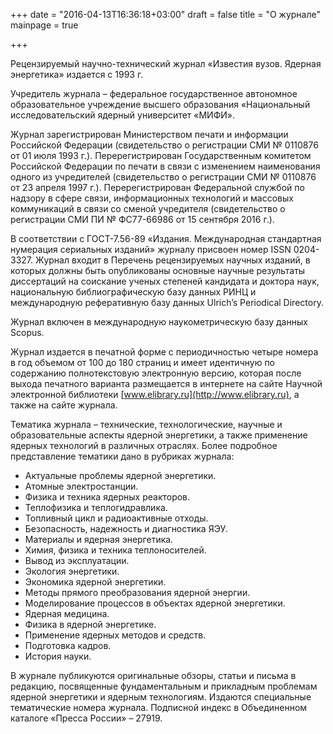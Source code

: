 +++
date = "2016-04-13T16:36:18+03:00"
draft = false
title = "О журнале"
mainpage = true

+++

Рецензируемый научно-технический журнал «Известия вузов. Ядерная энергетика» издается с 1993 г. 

Учредитель журнала – федеральное государственное автономное образовательное учреждение высшего образования «Национальный исследовательский ядерный университет «МИФИ». 

Журнал зарегистрирован Министерством печати и информации Российской Федерации (свидетельство о регистрации СМИ № 0110876 от 01 июля 1993 г.). Перерегистрирован Государственным комитетом Российской Федерации по печати в связи с изменением наименования одного из учредителей (свидетельство о регистрации СМИ № 0110876 от 23 апреля 1997 г.). Перерегистрирован Федеральной службой по надзору в сфере связи, информационных технологий и массовых коммуникаций в связи со сменой учредителя (свидетельство о регистрации СМИ ПИ № ФС77-66986 от 15 сентября 2016 г.).

В соответствии с ГОСТ-7.56-89 «Издания. Международная стандартная нумерация сериальных изданий» журналу присвоен номер ISSN 0204-3327.
Журнал входит в Перечень рецензируемых научных изданий, в которых должны быть опубликованы основные научные результаты диссертаций на соискание ученых степеней кандидата и доктора наук, национальную библиографическую базу данных РИНЦ и международную реферативную базу данных Ulrich’s Periodical Directory.

Журнал включен в международную наукометрическую базу данных Scopus.

Журнал издается в печатной форме с периодичностью четыре номера в год объемом от 100 до 180 страниц и имеет идентичную по содержанию полнотекстовую электронную версию, которая после выхода печатного варианта размещается в интернете на сайте Научной электронной библиотеки [www.elibrary.ru](http://www.elibrary.ru), а также на сайте журнала.

Тематика журнала – технические, технологические, научные и образовательные аспекты ядерной энергетики, а также применение ядерных технологий в различных отраслях. 
Более подробное представление тематики дано в рубриках журнала:

* Актуальные проблемы ядерной энергетики.
* Атомные электростанции. 
* Физика и техника ядерных реакторов. 
* Теплофизика и теплогидравлика. 
* Топливный цикл и радиоактивные отходы. 
* Безопасность, надежность и диагностика ЯЭУ. 
* Материалы и ядерная энергетика. 
* Химия, физика и техника теплоносителей. 
* Вывод из эксплуатации. 
* Экология энергетики.
* Экономика ядерной энергетики. 
* Методы прямого преобразования ядерной энергии. 
* Моделирование процессов в объектах ядерной энергетики. 
* Ядерная медицина. 
* Физика в ядерной энергетике. 
* Применение ядерных методов и средств. 
* Подготовка кадров. 
* История науки. 

В журнале публикуются оригинальные обзоры, статьи и письма в редакцию, посвященные фундаментальным и прикладным проблемам ядерной энергетики и ядерным технологиям. 
Издаются специальные тематические номера журнала.
Подписной индекс в Объединенном каталоге «Пресса России» – 27919.
